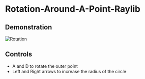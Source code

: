 # Rotation-Around-A-Point-Raylib
## Demonstration
![Rotation](https://cdn.discordapp.com/attachments/915088341190459482/915090063275204638/2021-11-29-19-52-50.gif)
## Controls
* A and D to rotate the outer point
* Left and Right arrows to increase the radius of the circle
